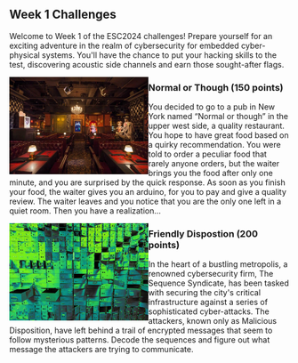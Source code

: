 ## Week 1 Challenges

Welcome to Week 1 of the ESC2024 challenges! Prepare yourself for an exciting adventure in the realm of cybersecurity for embedded cyber-physical systems. You'll have the chance to put your hacking skills to the test, discovering acoustic side channels and earn those sought-after flags.


<img src="https://github.com/TrustworthyComputing/csaw_esc_2024/blob/main/challenges/week1/NormalOrThough.jpg" alt="NormalOrThough" align="left" width="250" height="175" title="Normal Or Tho">

### Normal or Though (150 points)

You decided to go to a pub in New York named “Normal or though” in the upper west side, a quality restaurant. You hope to have great food based on a quirky recommendation. You were told to order a peculiar food that rarely anyone orders, but the waiter brings you the food after only one minute, and you are surprised by the quick response. As soon as you finish your food, the waiter gives you an arduino, for you to pay and give a quality review. The waiter leaves and you notice that you are the only one left in a quiet room. Then you have a realization...

<img src="https://github.com/TrustworthyComputing/csaw_esc_2024/blob/main/challenges/week1/FriendlyDisposition.jpg" alt="" align="left" width="250" height="175" title="Friendly Dispositon">

### Friendly Dispostion (200 points)

In the heart of a bustling metropolis, a renowned cybersecurity firm, The Sequence Syndicate, has been tasked with securing the city's critical infrastructure against a series of sophisticated cyber-attacks. The attackers, known only as Malicious Disposition, have left behind a trail of encrypted messages that seem to follow mysterious patterns. Decode the sequences and figure out what message the attackers are trying to communicate.
